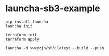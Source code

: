 # launcha-sb3-example

```
pip install launcha
launcha init
```

```
terraform init
terraform apply
```

```
launcha -d vwxyzjn/sb3:latest --build --push
```